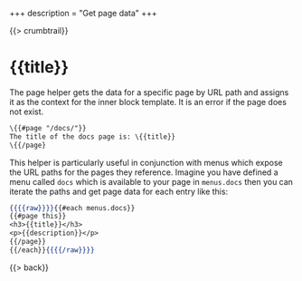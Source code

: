 +++
description = "Get page data"
+++

{{> crumbtrail}}

# {{title}}

The page helper gets the data for a specific page by URL path and assigns it as the context for the inner block template. It is an error if the page does not exist.

```handlebars
\{{#page "/docs/"}}
The title of the docs page is: \{{title}}
\{{/page}
```

This helper is particularly useful in conjunction with menus which expose the URL paths for the pages they reference. Imagine you have defined a menu called `docs` which is available to your page in `menus.docs` then you can iterate the paths and get page data for each entry like this:

```handlebars
{{{{raw}}}}{{#each menus.docs}}
{{#page this}}
<h3>{{title}}</h3>
<p>{{description}}</p>
{{/page}}
{{/each}}{{{{/raw}}}}
```

{{> back}}

